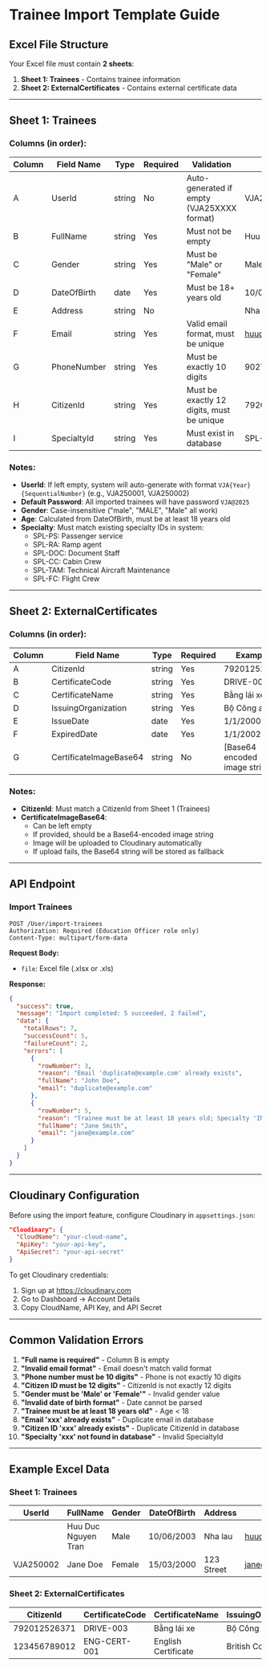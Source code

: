 # Trainee Import Template Guide

## Excel File Structure

Your Excel file must contain **2 sheets**:
1. **Sheet 1: Trainees** - Contains trainee information
2. **Sheet 2: ExternalCertificates** - Contains external certificate data

---

## Sheet 1: Trainees

### Columns (in order):

| Column | Field Name | Type | Required | Validation | Example |
|--------|-----------|------|----------|------------|---------|
| A | UserId | string | No | Auto-generated if empty (VJA25XXXX format) | VJA250001 |
| B | FullName | string | Yes | Must not be empty | Huu Duc Nguyen Tran |
| C | Gender | string | Yes | Must be "Male" or "Female" | Male |
| D | DateOfBirth | date | Yes | Must be 18+ years old | 10/06/2003 |
| E | Address | string | No | | Nha lau |
| F | Email | string | Yes | Valid email format, must be unique | huuduc20031501@gmail.com |
| G | PhoneNumber | string | Yes | Must be exactly 10 digits | 902757690 |
| H | CitizenId | string | Yes | Must be exactly 12 digits, must be unique | 79201252637 |
| I | SpecialtyId | string | Yes | Must exist in database | SPL-PS |

### Notes:
- **UserId**: If left empty, system will auto-generate with format `VJA{Year}{SequentialNumber}` (e.g., VJA250001, VJA250002)
- **Default Password**: All imported trainees will have password `VJA@2025`
- **Gender**: Case-insensitive ("male", "MALE", "Male" all work)
- **Age**: Calculated from DateOfBirth, must be at least 18 years old
- **Specialty**: Must match existing specialty IDs in system:
  - SPL-PS: Passenger service
  - SPL-RA: Ramp agent
  - SPL-DOC: Document Staff
  - SPL-CC: Cabin Crew
  - SPL-TAM: Technical Aircraft Maintenance
  - SPL-FC: Flight Crew

---

## Sheet 2: ExternalCertificates

### Columns (in order):

| Column | Field Name | Type | Required | Example |
|--------|-----------|------|----------|---------|
| A | CitizenId | string | Yes | 79201252637 |
| B | CertificateCode | string | Yes | DRIVE-003 |
| C | CertificateName | string | Yes | Bằng lái xe |
| D | IssuingOrganization | string | Yes | Bộ Công an |
| E | IssueDate | date | Yes | 1/1/2000 |
| F | ExpiredDate | date | Yes | 1/1/2002 |
| G | CertificateImageBase64 | string | No | [Base64 encoded image string] |

### Notes:
- **CitizenId**: Must match a CitizenId from Sheet 1 (Trainees)
- **CertificateImageBase64**: 
  - Can be left empty
  - If provided, should be a Base64-encoded image string
  - Image will be uploaded to Cloudinary automatically
  - If upload fails, the Base64 string will be stored as fallback

---

## API Endpoint

### Import Trainees
```http
POST /User/import-trainees
Authorization: Required (Education Officer role only)
Content-Type: multipart/form-data
```

**Request Body:**
- `file`: Excel file (.xlsx or .xls)

**Response:**
```json
{
  "success": true,
  "message": "Import completed: 5 succeeded, 2 failed",
  "data": {
    "totalRows": 7,
    "successCount": 5,
    "failureCount": 2,
    "errors": [
      {
        "rowNumber": 3,
        "reason": "Email 'duplicate@example.com' already exists",
        "fullName": "John Doe",
        "email": "duplicate@example.com"
      },
      {
        "rowNumber": 5,
        "reason": "Trainee must be at least 18 years old; Specialty 'INVALID' not found in database",
        "fullName": "Jane Smith",
        "email": "jane@example.com"
      }
    ]
  }
}
```

---

## Cloudinary Configuration

Before using the import feature, configure Cloudinary in `appsettings.json`:

```json
"Cloudinary": {
  "CloudName": "your-cloud-name",
  "ApiKey": "your-api-key",
  "ApiSecret": "your-api-secret"
}
```

To get Cloudinary credentials:
1. Sign up at https://cloudinary.com
2. Go to Dashboard → Account Details
3. Copy CloudName, API Key, and API Secret

---

## Common Validation Errors

1. **"Full name is required"** - Column B is empty
2. **"Invalid email format"** - Email doesn't match valid format
3. **"Phone number must be 10 digits"** - Phone is not exactly 10 digits
4. **"Citizen ID must be 12 digits"** - CitizenId is not exactly 12 digits
5. **"Gender must be 'Male' or 'Female'"** - Invalid gender value
6. **"Invalid date of birth format"** - Date cannot be parsed
7. **"Trainee must be at least 18 years old"** - Age < 18
8. **"Email 'xxx' already exists"** - Duplicate email in database
9. **"Citizen ID 'xxx' already exists"** - Duplicate CitizenId in database
10. **"Specialty 'xxx' not found in database"** - Invalid SpecialtyId

---

## Example Excel Data

### Sheet 1: Trainees
| UserId | FullName | Gender | DateOfBirth | Address | Email | PhoneNumber | CitizenId | SpecialtyId |
|--------|----------|--------|-------------|---------|-------|-------------|-----------|-------------|
| | Huu Duc Nguyen Tran | Male | 10/06/2003 | Nha lau | huuduc2003@gmail.com | 0902757690 | 792012526371 | SPL-PS |
| VJA250002 | Jane Doe | Female | 15/03/2000 | 123 Street | jane@example.com | 0901234567 | 123456789012 | SPL-CC |

### Sheet 2: ExternalCertificates
| CitizenId | CertificateCode | CertificateName | IssuingOrganization | IssueDate | ExpiredDate | CertificateImageBase64 |
|-----------|-----------------|-----------------|---------------------|-----------|-------------|------------------------|
| 792012526371 | DRIVE-003 | Bằng lái xe | Bộ Công an | 1/1/2000 | 1/1/2002 | [Base64 string] |
| 123456789012 | ENG-CERT-001 | English Certificate | British Council | 1/6/2020 | 1/6/2025 | |

